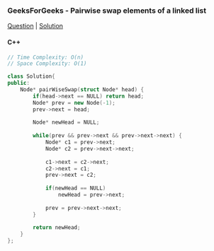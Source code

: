 ### GeeksForGeeks - Pairwise swap elements of a linked list

[Question](https://practice.geeksforgeeks.org/problems/pairwise-swap-elements-of-a-linked-list-by-swapping-data/1/)
| [Solution](https://practice.geeksforgeeks.org/viewSol.php?subId=f9d77b6239f0be2037bc081060e16c8b&pid=700024&user=amanguptarkg6)

#### C++
```c++
// Time Complexity: O(n)
// Space Complexity: O(1)

class Solution{
public:
    Node* pairWiseSwap(struct Node* head) {
        if(head->next == NULL) return head;
        Node* prev = new Node(-1);
        prev->next = head;
        
        Node* newHead = NULL;
        
        while(prev && prev->next && prev->next->next) {
            Node* c1 = prev->next;
            Node* c2 = prev->next->next;
            
            c1->next = c2->next;
            c2->next = c1;
            prev->next = c2;
            
            if(newHead == NULL)
                newHead = prev->next;
            
            prev = prev->next->next;
        }
        
        return newHead;
    }
};
```